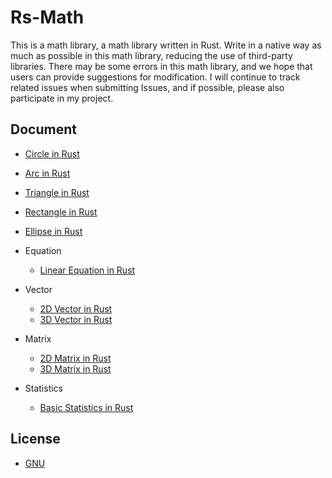 # Rs-Math

This is a math library, a math library written in Rust.
Write in a native way as much as possible in this math library, reducing the use of third-party libraries.
There may be some errors in this math library, and we hope that users can provide suggestions for modification. I will continue to track related issues when submitting Issues, and if possible, please also participate in my project.



## Document 
  - [Circle in Rust](./docs/circle.md)
  - [Arc in Rust](./docs/arc.md)
  - [Triangle in Rust](./docs/triangle.md)
  - [Rectangle in Rust](./docs/rectangle.md)
  - [Ellipse in Rust](./docs/ellipse.md)

- Equation
  - [Linear Equation in Rust](./docs/LinearEquation.md)


- Vector
  - [2D Vector in Rust](./docs/vector_2d.md)
  - [3D Vector in Rust](./docs/vector_3d.md)


- Matrix
  - [2D Matrix in Rust](./docs/matrix_2d.md)
  - [3D Matrix in Rust](./docs/matrix_3d.md)


- Statistics
  - [Basic Statistics in Rust](./docs/statistics.md)


## License
- [GNU](LICENSE)
